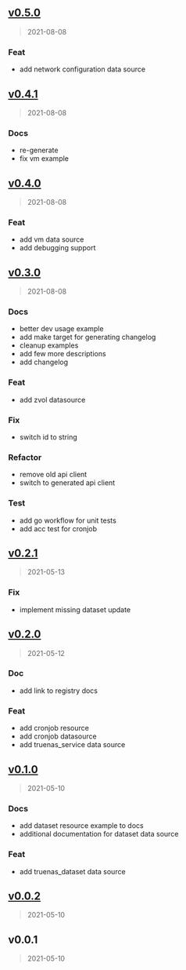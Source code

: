 
<a name="v0.5.0"></a>
## [v0.5.0](https://github.com/dariusbakunas/terraform-provider-truenas/compare/v0.4.1...v0.5.0)

> 2021-08-08

### Feat

* add network configuration data source


<a name="v0.4.1"></a>
## [v0.4.1](https://github.com/dariusbakunas/terraform-provider-truenas/compare/v0.4.0...v0.4.1)

> 2021-08-08

### Docs

* re-generate
* fix vm example


<a name="v0.4.0"></a>
## [v0.4.0](https://github.com/dariusbakunas/terraform-provider-truenas/compare/v0.3.0...v0.4.0)

> 2021-08-08

### Feat

* add vm data source
* add debugging support


<a name="v0.3.0"></a>
## [v0.3.0](https://github.com/dariusbakunas/terraform-provider-truenas/compare/v0.2.1...v0.3.0)

> 2021-08-08

### Docs

* better dev usage example
* add make target for generating changelog
* cleanup examples
* add few more descriptions
* add changelog

### Feat

* add zvol datasource

### Fix

* switch id to string

### Refactor

* remove old api client
* switch to generated api client

### Test

* add go workflow for unit tests
* add acc test for cronjob


<a name="v0.2.1"></a>
## [v0.2.1](https://github.com/dariusbakunas/terraform-provider-truenas/compare/v0.2.0...v0.2.1)

> 2021-05-13

### Fix

* implement missing dataset update


<a name="v0.2.0"></a>
## [v0.2.0](https://github.com/dariusbakunas/terraform-provider-truenas/compare/v0.1.0...v0.2.0)

> 2021-05-12

### Doc

* add link to registry docs

### Feat

* add cronjob resource
* add cronjob datasource
* add truenas_service data source


<a name="v0.1.0"></a>
## [v0.1.0](https://github.com/dariusbakunas/terraform-provider-truenas/compare/v0.0.2...v0.1.0)

> 2021-05-10

### Docs

* add dataset resource example to docs
* additional documentation for dataset data source

### Feat

* add truenas_dataset data source


<a name="v0.0.2"></a>
## [v0.0.2](https://github.com/dariusbakunas/terraform-provider-truenas/compare/v0.0.1...v0.0.2)

> 2021-05-10


<a name="v0.0.1"></a>
## v0.0.1

> 2021-05-10

